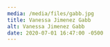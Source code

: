 ```yaml
---
media: /media/files/gabb.jpg
title: Vanessa Jimenez Gabb
alt: Vanessa Jimenez Gabb
date: 2020-07-01 16:47:00 -0500
---
```

